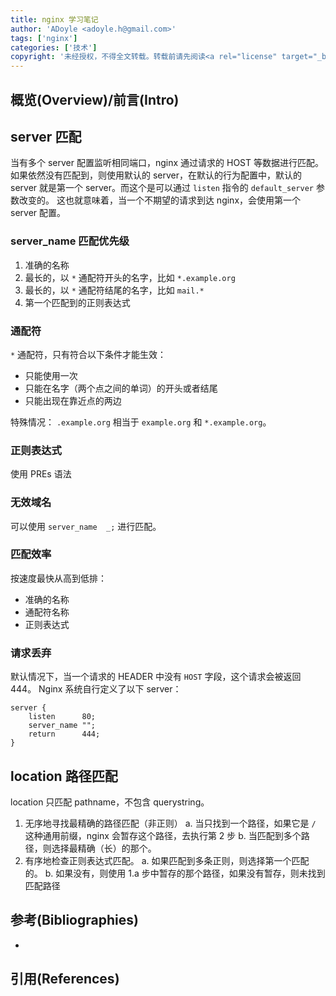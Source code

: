 ```yaml
---
title: nginx 学习笔记
author: 'ADoyle <adoyle.h@gmail.com>'
tags: ['nginx']
categories: ['技术']
copyright: '未经授权，不得全文转载。转载前请先阅读<a rel="license" target="_blank" href="//adoyle.me/blog/copyright.html">本站版权声明</a>'
---
```


## 概览(Overview)/前言(Intro)


<!-- more -->

## server 匹配

当有多个 server 配置监听相同端口，nginx 通过请求的 HOST 等数据进行匹配。
如果依然没有匹配到，则使用默认的 server，在默认的行为配置中，默认的 server 就是第一个 server。而这个是可以通过 `listen` 指令的 `default_server` 参数改变的。
这也就意味着，当一个不期望的请求到达 nginx，会使用第一个 server 配置。

### server_name 匹配优先级

1. 准确的名称
2. 最长的，以 `*` 通配符开头的名字，比如 `*.example.org`
3. 最长的，以 `*` 通配符结尾的名字，比如 `mail.*`
4. 第一个匹配到的正则表达式

### 通配符

`*` 通配符，只有符合以下条件才能生效：

- 只能使用一次
- 只能在名字（两个点之间的单词）的开头或者结尾
- 只能出现在靠近点的两边

特殊情况： `.example.org` 相当于 `example.org` 和 `*.example.org`。

### 正则表达式

使用 PREs 语法


### 无效域名

可以使用 `server_name  _;` 进行匹配。

### 匹配效率

按速度最快从高到低排：

- 准确的名称
- 通配符名称
- 正则表达式


### 请求丢弃

默认情况下，当一个请求的 HEADER 中没有 `HOST` 字段，这个请求会被返回 444。
Nginx 系统自行定义了以下 server：

```
server {
    listen      80;
    server_name "";
    return      444;
}
```

## location 路径匹配

location 只匹配 pathname，不包含 querystring。

1. 无序地寻找最精确的路径匹配（非正则）
    a. 当只找到一个路径，如果它是 `/` 这种通用前缀，nginx 会暂存这个路径，去执行第 2 步
    b. 当匹配到多个路径，则选择最精确（长）的那个。
2. 有序地检查正则表达式匹配。
    a. 如果匹配到多条正则，则选择第一个匹配的。
    b. 如果没有，则使用 1.a 步中暂存的那个路径，如果没有暂存，则未找到匹配路径



## 参考(Bibliographies)
- [][B1]

## 引用(References)
[^1]: [][R1]


<!-- 以下是相关链接 -->

[R1]: <url> "备注"

[B1]: <url> "备注"
